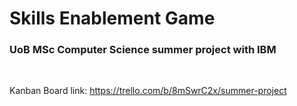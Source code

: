 # Skills Enablement Game
### UoB MSc Computer Science summer project with IBM  


<br>

Kanban Board link: https://trello.com/b/8mSwrC2x/summer-project
